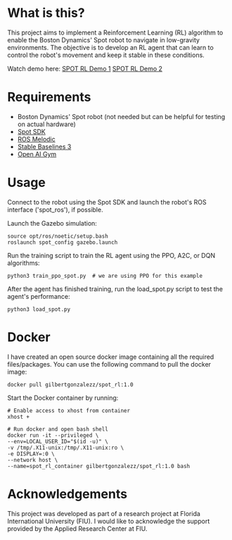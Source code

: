# What is this?

This project aims to implement a Reinforcement Learning (RL) algorithm to enable the Boston Dynamics' Spot robot to navigate in low-gravity environments. The objective is to develop an RL agent that can learn to control the robot's movement and keep it stable in these conditions.

Watch demo here:
[SPOT RL Demo 1](https://www.youtube.com/watch?v=6YA5F_30Poo)
[SPOT RL Demo 2](https://www.youtube.com/shorts/e583fdLVQTk)

# Requirements

- Boston Dynamics' Spot robot (not needed but can be helpful for testing on actual hardware)
- [Spot SDK](https://github.com/boston-dynamics/spot-sdk)
- [ROS Melodic](http://wiki.ros.org/melodic/Installation)
- [Stable Baselines 3](https://stable-baselines3.readthedocs.io/en/master/guide/install.html)
- [Open AI Gym](https://www.gymlibrary.dev/)

# Usage

Connect to the robot using the Spot SDK and launch the robot's ROS interface ('spot_ros'), if possible.

Launch the Gazebo simulation:

    source opt/ros/noetic/setup.bash
    roslaunch spot_config gazebo.launch

Run the training script to train the RL agent using the PPO, A2C, or DQN algorithms:

    python3 train_ppo_spot.py  # we are using PPO for this example

After the agent has finished training, run the load_spot.py script to test the agent's performance:

    python3 load_spot.py

# Docker
I have created an open source docker image containing all the required files/packages. You can use the following command to pull the docker image:

    docker pull gilbertgonzalezz/spot_rl:1.0
    
Start the Docker container by running:

    # Enable access to xhost from container
    xhost +

    # Run docker and open bash shell
    docker run -it --privileged \
    --env=LOCAL_USER_ID="$(id -u)" \
    -v /tmp/.X11-unix:/tmp/.X11-unix:ro \
    -e DISPLAY=:0 \
    --network host \
    --name=spot_rl_container gilbertgonzalezz/spot_rl:1.0 bash

# Acknowledgements

This project was developed as part of a research project at Florida International University (FIU). I would like to acknowledge the support provided by the Applied Research Center at FIU.
